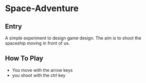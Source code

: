 # Space-Adventure

## Entry
A simple experiment to design game design. The aim is to shoot the spaceship moving in front of us.

## How To Play
+ You move with the arrow keys
+ you shoot with the ctrl key


